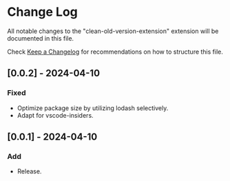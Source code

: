 # Change Log

All notable changes to the "clean-old-version-extension" extension will be documented in this file.

Check [Keep a Changelog](http://keepachangelog.com/) for recommendations on how to structure this file.

## [0.0.2] - 2024-04-10

### Fixed

- Optimize package size by utilizing lodash selectively.
- Adapt for vscode-insiders.

## [0.0.1] - 2024-04-10

### Add

- Release.